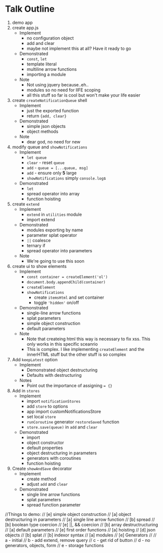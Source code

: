 # Talk Outline

1. demo app
2. create app.js
	* Implement
		* no configuration object
		* add and clear
		* maybe not implement this at all? Have it ready to go
	* Demonstrated
		* `const`, `let`
		* template literal
		* multiline arrow functions
		* importing a module
	* Note
		* Not using jquery because..eh..
		* modules so no need for IIFE scoping
		* all this stuff so far is cool but won't make your life easier
3. create `createNotificationQueue` shell
	* Implement
		* just the exported function
		* return `{add, clear}`
	* Demonstrated
		* simple json objects
		* object methods
	* Note
		* dear god, no need for new
4. modify queue and `showNotifications`
	* Implement
		* `let queue`
		* `clear` - reset `queue`
		* `add` - `queue = [...queue, msg]`
		* `add` - ensure only **5** large
		* `showNotifications` simply `console.log`s
	* Demonstrated
		* `let`
		* spread operator into array
		* function hoisting
5. create `extend` 
	* Implement
		* `extend` in `utilities` module
		* import extend
	* Demonstrated
		* modules exporting by name
		* parameter splat operator
		* `||` coalesce
		* ternary if
		* spread operator into parameters
	* Note
		* We're going to use this soon
6. create ui to show elements
	* Implement
		* `const container = createElement('ol')`	
		* `document.body.appendChild(container)`
		* `createElement`
		* `showNotifications`
			* create `itemsHtml` and set container
			* toggle `'hidden'` on/off
	* Demonstrated
		* single-line arrow functions
		* splat parameters
		* simple object construction
		* default parameters
	* Note
		* Note that createing html this way is necessary to fix xss. This only works in this specific sceanrio
		* This is complex. I like implementing `createElement` and the innerHTML stuff but the other stuff is so complex
7. Add `keepLatest` option
	* Implement 
		* Demonstrated object destructuring
		* Defaults with destructuring
	* Notes
		* Point out the importance of assigning `= {}`
8. Add in `stores`
	* Implement
		* import `notificationStores`
		* add `store` to options
		* app import customNotificationsStore
		* set local `store`
		* `runCoroutine` generator `restoreSaved` function
		* `store.save(queue)` in `add` and `clear`
	* Demonstrated
		* import
		* object constructor
		* default properties
		* object destructuring in parameters
		* generators with coroutines
		* function hoisting
9. Create `showAndSave` decorator
	* Implement
		* create method
		* adjust `add` and `clear`
	* Demonstrated
		* single line arrow functions
		* splat parameters
		* spread function parameter

//Things to demo:
// [e]	simple object construction
// [a]	object destructuring in parameters
// [a]	single line arrow function
// [b]	spread
// [b]	boolean type coercion
// [e]	||, && coercion
// [b]	array destructructuring
// [a]	default parameters
// [e]	first order functions
// [a]	hoisting 
// [d]	json objects
// [b]	splat
// [b]	indexor syntax
// [a]	modules
// [e]	Generators
//
// a - initial
// b - add extend, remove query
// c - get rid of button
// d - no generators, objects, form
// e - storage functions

